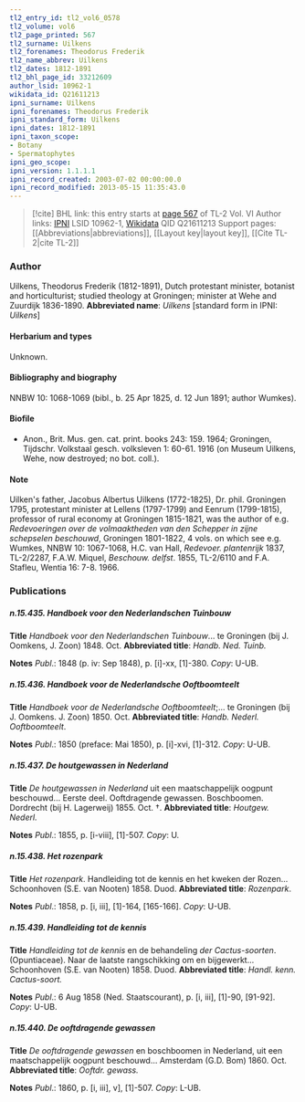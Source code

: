 ```yaml
---
tl2_entry_id: tl2_vol6_0578
tl2_volume: vol6
tl2_page_printed: 567
tl2_surname: Uilkens
tl2_forenames: Theodorus Frederik
tl2_name_abbrev: Uilkens
tl2_dates: 1812-1891
tl2_bhl_page_id: 33212609
author_lsid: 10962-1
wikidata_id: Q21611213
ipni_surname: Uilkens
ipni_forenames: Theodorus Frederik
ipni_standard_form: Uilkens
ipni_dates: 1812-1891
ipni_taxon_scope: 
- Botany
- Spermatophytes
ipni_geo_scope: 
ipni_version: 1.1.1.1
ipni_record_created: 2003-07-02 00:00:00.0
ipni_record_modified: 2013-05-15 11:35:43.0
---
```


> [!cite] BHL link: this entry starts at [page 567](https://www.biodiversitylibrary.org/page/33212609) of TL-2 Vol. VI
> Author links: [IPNI](https://www.ipni.org/a/10962-1) LSID 10962-1, [Wikidata](https://www.wikidata.org/wiki/Q21611213) QID Q21611213
> Support pages: [[Abbreviations|abbreviations]], [[Layout key|layout key]], [[Cite TL-2|cite TL-2]]

### Author

Uilkens, Theodorus Frederik (1812-1891), Dutch protestant minister, botanist and horticulturist; studied theology at Groningen; minister at Wehe and Zuurdijk 1836-1890. 
**Abbreviated name**: *Uilkens* \[standard form in IPNI: *Uilkens*\]

#### Herbarium and types

Unknown.

#### Bibliography and biography

NNBW 10: 1068-1069 (bibl., b. 25 Apr 1825, d. 12 Jun 1891; author Wumkes).

#### Biofile

- Anon., Brit. Mus. gen. cat. print. books 243: 159. 1964; Groningen, Tijdschr. Volkstaal gesch. volksleven 1: 60-61. 1916 (on Museum Uilkens, Wehe, now destroyed; no bot. coll.).

#### Note

Uilken's father, Jacobus Albertus Uilkens (1772-1825), Dr. phil. Groningen 1795, protestant minister at Lellens (1797-1799) and Eenrum (1799-1815), professor of rural economy at Groningen 1815-1821, was the author of e.g. *Redevoeringen over de volmaaktheden van den Schepper in zijne schepselen beschouwd*, Groningen 1801-1822, 4 vols. on which see e.g. Wumkes, NNBW 10: 1067-1068, H.C. van Hall, *Redevoer. plantenrijk* 1837, TL-2/2287, F.A.W. Miquel, *Beschouw. delfst*. 1855, TL-2/6110 and F.A. Stafleu, Wentia 16: 7-8. 1966.

### Publications

##### n.15.435. Handboek voor den Nederlandschen Tuinbouw

**Title**
*Handboek voor den Nederlandschen Tuinbouw*... te Groningen (bij J. Oomkens, J. Zoon) 1848. Oct.
**Abbreviated title**: *Handb. Ned. Tuinb.*

**Notes**
*Publ*.: 1848 (p. iv: Sep 1848), p. \[i\]-xx, \[1\]-380. *Copy*: U-UB.

##### n.15.436. Handboek voor de Nederlandsche Ooftboomteelt

**Title**
*Handboek voor de Nederlandsche Ooftboomteelt*;... te Groningen (bij J. Oomkens. J. Zoon) 1850. Oct.
**Abbreviated title**: *Handb. Nederl. Ooftboomteelt*.

**Notes**
*Publ*.: 1850 (preface: Mai 1850), p. \[i\]-xvi, \[1\]-312. *Copy*: U-UB.

##### n.15.437. De houtgewassen in Nederland

**Title**
*De houtgewassen in Nederland* uit een maatschappelijk oogpunt beschouwd... Eerste deel. Ooftdragende gewassen. Boschboomen. Dordrecht (bij H. Lagerweij) 1855. Oct. †.
**Abbreviated title**: *Houtgew. Nederl.*

**Notes**
*Publ*.: 1855, p. \[i-viii\], \[1\]-507. *Copy*: U.

##### n.15.438. Het rozenpark

**Title**
*Het rozenpark*. Handleiding tot de kennis en het kweken der Rozen... Schoonhoven (S.E. van Nooten) 1858. Duod.
**Abbreviated title**: *Rozenpark*.

**Notes**
*Publ*.: 1858, p. \[i, iii\], \[1\]-164, \[165-166\]. *Copy*: U-UB.

##### n.15.439. Handleiding tot de kennis

**Title**
*Handleiding tot de kennis* en de behandeling *der Cactus-soorten*. (Opuntiaceae). Naar de laatste rangschikking om en bijgewerkt... Schoonhoven (S.E. van Nooten) 1858. Duod.
**Abbreviated title**: *Handl. kenn. Cactus-soort.*

**Notes**
*Publ*.: 6 Aug 1858 (Ned. Staatscourant), p. \[i, iii\], \[1\]-90, \[91-92\]. *Copy*: U-UB.

##### n.15.440. De ooftdragende gewassen

**Title**
*De ooftdragende gewassen* en boschboomen in Nederland, uit een maatschappelijk oogpunt beschouwd... Amsterdam (G.D. Bom) 1860. Oct.
**Abbreviated title**: *Ooftdr. gewass.*

**Notes**
*Publ*.: 1860, p. \[i, iii\], v\], \[1\]-507. *Copy*: L-UB.

